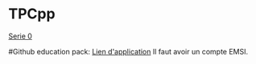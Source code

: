 # TPCpp

[Serie 0](https://docs.google.com/document/d/1n1cVfpneKVwtF6rx_ASN6Te79mXGw1y4a_dU4hW1Oa0/edit?usp=sharing)


#Github education pack:
[Lien d'application](https://education.github.com/discount_requests/application?type=student)
Il faut avoir un compte EMSI.
